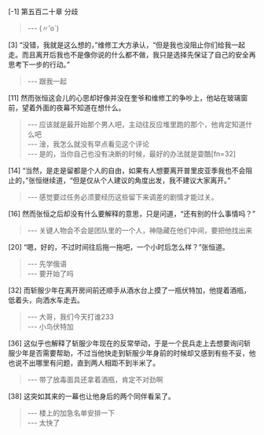 
[-1] 第五百二十章 分歧
>--- (〃′o`)<br>

[3] “没错，我就是这么想的，”维修工大方承认，“但是我也没阻止你们给我一起走。而且离开后我也不是像你说的什么都不做，我只是选择先保证了自己的安全再思考下一步的行动。”
>--- 跟我一起<br>

[11] 然而张恒这会儿的心思却好像并没在奎爷和维修工的争吵上，他站在玻璃窗前，望着外面的夜幕不知道在想什么。
>--- 应该就是最开始那个男人吧，主动往反应堆里跑的那个，他肯定知道什么吧<br>
>--- 淦，我怎么就没有早点看见这个评论<br>
>--- 是的，当你自己也没有决断的时候，最好的办法就是耍酷[fn=32]<br>

[14] “当然，是走是留都是个人的自由，如果有人想要离开普里皮亚季我也不会阻止的，”张恒继续道，“但是仅从个人建议的角度出发，我不建议大家离开。”
>--- 感觉要过任务必须要经历这些留下来调差的剧情才能过关。<br>

[16] 然而张恒之后却没有什么要解释的意思，只是问道，“还有别的什么事情吗？”
>--- 关键人物会不会是团队里的一个人，神隐藏在他们中间，要把他找出来<br>

[20] “嗯，好的，不过时间往后拖一拖吧，一个小时后怎么样？”张恒道。
>--- 先学俄语<br>
>--- 要开始了吗<br>

[32] 而斩服少年在离开房间前还顺手从酒水台上摸了一瓶伏特加，他提着酒瓶，低着头，向洒水车走去。
>--- 大哥，我们今天打谁233<br>
>--- 小鸟伏特加<br>

[36] 这似乎也解释了斩服少年现在的反常举动，于是一个民兵走上去想要询问斩服少年是否需要帮助，不过当他快走到斩服少年身前的时候却又感到有些不妥，他也说不出哪里有问题，直到两人相距不到半米了。
>--- 带了放毒面具还拿着酒瓶，肯定不对劲啊<br>

[38] 这突如其来的一幕也让他身后的两个同伴看呆了。
>--- 楼上的加急名单安排一下<br>
>--- 太快了<br>
